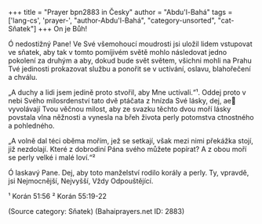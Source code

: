 +++
title = "Prayer bpn2883 in Česky"
author = "Abdu'l-Bahá"
tags = ['lang-cs', 'prayer-', "author-Abdu'l-Bahá", "category-unsorted", "cat-Sňatek"]
+++
On je Bůh!

Ó nedostižný Pane! Ve Své všemohoucí moudrosti jsi uložil lidem vstupovat ve sňatek, aby tak v tomto pomíjivém světě mohlo následovat jedno pokolení za druhým a aby, dokud bude svět světem, všichni mohli na Prahu Tvé jedinosti prokazovat službu a ponořit se v uctívání, oslavu, blahořečení a chválu.

„A duchy a lidi jsem jedině proto stvořil, aby Mne uctívali.“¹. Oddej proto v nebi Svého milosrdenství tato dvě ptáčata z hnízda Své lásky, dej, ae vyvolávají Tvou věčnou milost, aby ze svazku těchto dvou moří lásky povstala vlna něžnosti a vynesla na břeh života perly potomstva ctnostného a pohledného.

„A volně dal téci oběma mořím, jež se setkají,
však mezi nimi překážka stojí, již nezdolají.
Které z dobrodiní Pána svého můžete popírat?
A z obou moří se perly velké i malé loví.“²

Ó laskavý Pane. Dej, aby toto manželství rodilo korály a perly. Ty, vpravdě, jsi Nejmocnější, Nejvyšší, Vždy Odpouštějící.

¹ Korán 51:56
² Korán 55:19-22

(Source category: Sňatek)
(Bahaiprayers.net ID: 2883)
